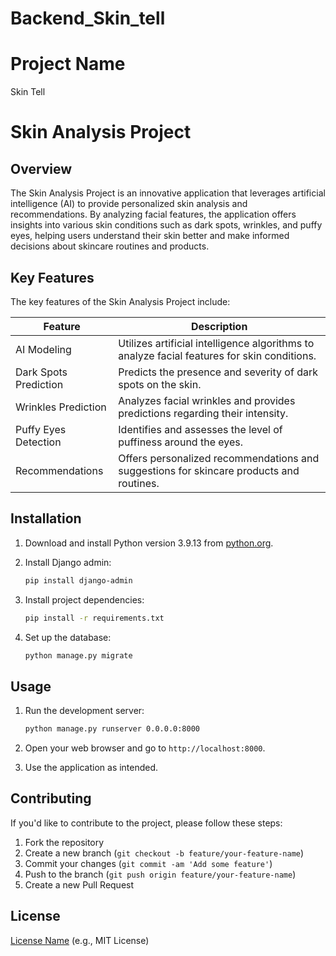 # Backend_Skin_tell

# Project Name

Skin Tell

# Skin Analysis Project

## Overview

The Skin Analysis Project is an innovative application that leverages artificial intelligence (AI) to provide personalized skin analysis and recommendations. By analyzing facial features, the application offers insights into various skin conditions such as dark spots, wrinkles, and puffy eyes, helping users understand their skin better and make informed decisions about skincare routines and products.

## Key Features

The key features of the Skin Analysis Project include:

| Feature                   | Description                                                                                  |
|---------------------------|----------------------------------------------------------------------------------------------|
| AI Modeling               | Utilizes artificial intelligence algorithms to analyze facial features for skin conditions.  |
| Dark Spots Prediction     | Predicts the presence and severity of dark spots on the skin.                                 |
| Wrinkles Prediction       | Analyzes facial wrinkles and provides predictions regarding their intensity.                   |
| Puffy Eyes Detection      | Identifies and assesses the level of puffiness around the eyes.                                |
| Recommendations           | Offers personalized recommendations and suggestions for skincare products and routines.        |

## Installation

1. Download and install Python version 3.9.13 from [python.org](https://www.python.org/downloads/release/python-3913/).

2. Install Django admin:

    ```bash
    pip install django-admin
    ```

3. Install project dependencies:

    ```bash
    pip install -r requirements.txt
    ```

4. Set up the database:

    ```bash
    python manage.py migrate
    ```

## Usage

1. Run the development server:

    ```bash
    python manage.py runserver 0.0.0.0:8000
    ```

2. Open your web browser and go to `http://localhost:8000`.

3. Use the application as intended.

## Contributing

If you'd like to contribute to the project, please follow these steps:

1. Fork the repository
2. Create a new branch (`git checkout -b feature/your-feature-name`)
3. Commit your changes (`git commit -am 'Add some feature'`)
4. Push to the branch (`git push origin feature/your-feature-name`)
5. Create a new Pull Request

## License

[License Name](link-to-license) (e.g., MIT License)
